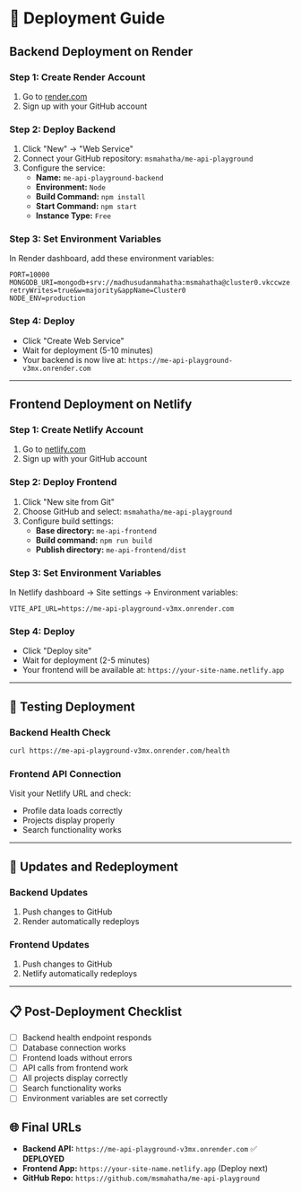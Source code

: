 # 🚀 Deployment Guide

## Backend Deployment on Render

### Step 1: Create Render Account
1. Go to [render.com](https://render.com)
2. Sign up with your GitHub account

### Step 2: Deploy Backend
1. Click "New" → "Web Service"
2. Connect your GitHub repository: `msmahatha/me-api-playground`
3. Configure the service:
   - **Name:** `me-api-playground-backend`
   - **Environment:** `Node`
   - **Build Command:** `npm install`
   - **Start Command:** `npm start`
   - **Instance Type:** `Free`

### Step 3: Set Environment Variables
In Render dashboard, add these environment variables:
```
PORT=10000
MONGODB_URI=mongodb+srv://madhusudanmahatha:msmahatha@cluster0.vkccwze.mongodb.net/?retryWrites=true&w=majority&appName=Cluster0
NODE_ENV=production
```

### Step 4: Deploy
- Click "Create Web Service"
- Wait for deployment (5-10 minutes)
- Your backend is now live at: `https://me-api-playground-v3mx.onrender.com`

---

## Frontend Deployment on Netlify

### Step 1: Create Netlify Account
1. Go to [netlify.com](https://netlify.com)
2. Sign up with your GitHub account

### Step 2: Deploy Frontend
1. Click "New site from Git"
2. Choose GitHub and select: `msmahatha/me-api-playground`
3. Configure build settings:
   - **Base directory:** `me-api-frontend`
   - **Build command:** `npm run build`
   - **Publish directory:** `me-api-frontend/dist`

### Step 3: Set Environment Variables
In Netlify dashboard → Site settings → Environment variables:
```
VITE_API_URL=https://me-api-playground-v3mx.onrender.com
```

### Step 4: Deploy
- Click "Deploy site"
- Wait for deployment (2-5 minutes)
- Your frontend will be available at: `https://your-site-name.netlify.app`

---

## 🔧 Testing Deployment

### Backend Health Check
```bash
curl https://me-api-playground-v3mx.onrender.com/health
```

### Frontend API Connection
Visit your Netlify URL and check:
- Profile data loads correctly
- Projects display properly
- Search functionality works

---

## 🔄 Updates and Redeployment

### Backend Updates
1. Push changes to GitHub
2. Render automatically redeploys

### Frontend Updates
1. Push changes to GitHub
2. Netlify automatically redeploys

---

## 📋 Post-Deployment Checklist

- [ ] Backend health endpoint responds
- [ ] Database connection works
- [ ] Frontend loads without errors
- [ ] API calls from frontend work
- [ ] All projects display correctly
- [ ] Search functionality works
- [ ] Environment variables are set correctly

## 🌐 Final URLs

- **Backend API:** `https://me-api-playground-v3mx.onrender.com` ✅ **DEPLOYED**
- **Frontend App:** `https://your-site-name.netlify.app` (Deploy next)
- **GitHub Repo:** `https://github.com/msmahatha/me-api-playground`
